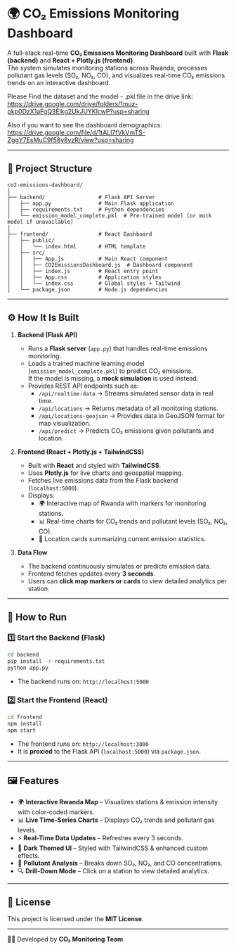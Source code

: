 # 🌍 CO₂ Emissions Monitoring Dashboard

A full-stack real-time **CO₂ Emissions Monitoring Dashboard** built with **Flask (backend)** and **React + Plotly.js (frontend)**.  
The system simulates monitoring stations across Rwanda, processes pollutant gas levels (SO₂, NO₂, CO), and visualizes real-time CO₂ emissions trends on an interactive dashboard.

Please Find the dataset and the model - .pkl file in the drive link: https://drive.google.com/drive/folders/1muz-pkp0DzX1aFgQ3Elkg2UkJUYKlcwP?usp=sharing

Also if you want to see the dashboard demographics: https://drive.google.com/file/d/1tALl7fVkVmTS-ZggY7EsMuC9f58y8vzR/view?usp=sharing

---

## 📌 Project Structure

```
co2-emissions-dashboard/
│
├── backend/                 # Flask API Server
│   ├── app.py               # Main Flask application
│   ├── requirements.txt     # Python dependencies  
│   └── emission_model_complete.pkl  # Pre-trained model (or mock model if unavailable)
│
├── frontend/                # React Dashboard  
│   ├── public/
│   │   └── index.html       # HTML template
│   ├── src/
│   │   ├── App.js           # Main React component
│   │   ├── CO2EmissionsDashboard.js  # Dashboard component
│   │   ├── index.js         # React entry point
│   │   ├── App.css          # Application styles
│   │   └── index.css        # Global styles + Tailwind
│   └── package.json         # Node.js dependencies
```

---

## ⚙️ How It Is Built

1. **Backend (Flask API)**
   - Runs a **Flask server** (`app.py`) that handles real-time emissions monitoring.
   - Loads a trained machine learning model (`emission_model_complete.pkl`) to predict CO₂ emissions.  
     If the model is missing, a **mock simulation** is used instead.
   - Provides REST API endpoints such as:
     - `/api/realtime-data` → Streams simulated sensor data in real time.
     - `/api/locations` → Returns metadata of all monitoring stations.
     - `/api/locations-geojson` → Provides data in GeoJSON format for map visualization.
     - `/api/predict` → Predicts CO₂ emissions given pollutants and location.

2. **Frontend (React + Plotly.js + TailwindCSS)**
   - Built with **React** and styled with **TailwindCSS**.
   - Uses **Plotly.js** for live charts and geospatial mapping.
   - Fetches live emissions data from the Flask backend (`localhost:5000`).
   - Displays:
     - 🌍 Interactive map of Rwanda with markers for monitoring stations.
     - 📊 Real-time charts for CO₂ trends and pollutant levels (SO₂, NO₂, CO).
     - 📡 Location cards summarizing current emission statistics.

3. **Data Flow**
   - The backend continuously simulates or predicts emission data.
   - Frontend fetches updates every **3 seconds**.
   - Users can **click map markers or cards** to view detailed analytics per station.

---

## 🚀 How to Run

### 1️⃣ Start the Backend (Flask)
```bash
cd backend
pip install -r requirements.txt
python app.py
```
- The backend runs on: `http://localhost:5000`

### 2️⃣ Start the Frontend (React)
```bash
cd frontend
npm install
npm start
```
- The frontend runs on: `http://localhost:3000`  
- It is **proxied** to the Flask API (`localhost:5000`) via `package.json`.

---

## 🖼️ Features

- 🌍 **Interactive Rwanda Map** – Visualizes stations & emission intensity with color-coded markers.  
- 📊 **Live Time-Series Charts** – Displays CO₂ trends and pollutant gas levels.  
- ⚡ **Real-Time Data Updates** – Refreshes every 3 seconds.  
- 🎨 **Dark Themed UI** – Styled with TailwindCSS & enhanced custom effects.  
- 🧪 **Pollutant Analysis** – Breaks down SO₂, NO₂, and CO concentrations.  
- 🔍 **Drill-Down Mode** – Click on a station to view detailed analytics.  

---

## 📜 License
This project is licensed under the **MIT License**.

---

👨‍💻 Developed by **CO₂ Monitoring Team**
